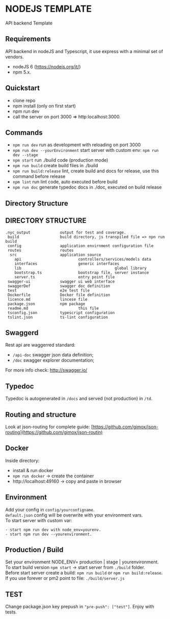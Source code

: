 NODEJS TEMPLATE
=========

API backend Template

## Requirements
API backend in nodeJS and Typescript, it use express with a minimal set of vendors.  

- nodeJS 6 (https://nodejs.org/it/)    
- npm  5.x. 


## Quickstart
- clone repo  
- npm install (only on first start)  
- npm run dev  
- call the server on port 3000 => http:localhost:3000. 


## Commands
- `npm run dev` run as development with reloading on port 3000
- `npm run dev --yourEnvironment` start server with custom env: `npm run dev --stage`
- `npm start` run ./build code (production mode)
- `npm run build` create build files in ./build
- `npm run build:release` lint, create build and docs for release, use this command before release
- `npm lint` run lint code, auto executed before build
- `npm run doc` generate typedoc docs in ./doc, executed on build release

## Directory Structure





DIRECTORY STRUCTURE
-------------------
	.nyc_output				output for test and coverage. 
	 build					build directory, js transpiled file => npn run build
	 config					application envirnment configuration file
     routes					routes
	  src					application source
        api					        controllers/services/models data
        interfaces					generic interfaces
        lib                                         global library
        bootstrap.ts				bootstrap file, server instance
        server.ts					entry point file
     swagger-ui				swagger ui web interface
     swaggerDef				swagger doc definition
     test					e2e test file 
     Dockerfile				Docker file definition
     licence.md				lincese file
     package.json			npm package
     readme.md                      this file
     tsconfig.json			typescript configuration
     tslint.json			ts-lint configuration
    
    
    
    
## Swaggerd
Rest api are waggerred standard:  
- `/api-doc`  swagger json data definition;    
- `/doc`  swagger explorer documentation;  
  
For more info check: http://swagger.io/

## Typedoc
Typedoc is autogenerated in `/docs` and served (not production) in `/td`.


## Routing and structure
Look at json-routing for complete guide: 
[https://github.com/gimox/json-routing](https://github.com/gimox/json-routin)


## Docker
Inside directory:   

- install & run docker
- `npm run docker` -> create the container  
- http://localhost:49160 -> copy and paste in browser


## Environment
Add your config in `config/yourconfigname`.  
`default.json` config will be overwrite with your environment vars.  
To start server with custom var:  

    - start npm run dev with node_env=yourenv. 
    - start npm run dev --yourenvironment. 


## Production / Build
Set your environment NODE_ENV= production | stage | yourenvironment.  
To start build version `npm start` -> start server from `./build` folder.  
Before start server create a build: `npm run build` or `npm run build:release`.  
If you use forever or pm2 point to file: `./build/server.js`





## TEST
Change package.json key prepush in `"pre-push": ["test"]`. Enjoy with tests.
